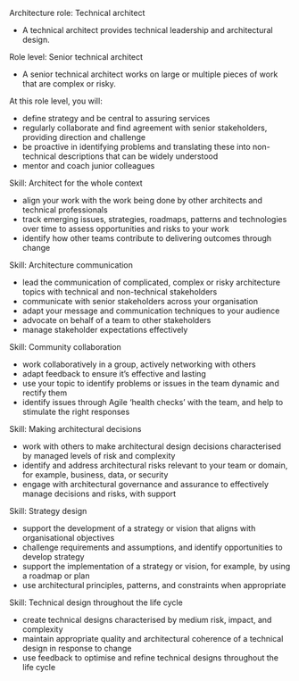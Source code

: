 Architecture role: Technical architect
- A technical architect provides technical leadership and architectural design.

Role level: Senior technical architect
- A senior technical architect works on large or multiple pieces of work that are complex or risky.

At this role level, you will:
- define strategy and be central to assuring services
- regularly collaborate and find agreement with senior stakeholders, providing direction and challenge
- be proactive in identifying problems and translating these into non-technical descriptions that can be widely understood
- mentor and coach junior colleagues

Skill: Architect for the whole context
- align your work with the work being done by other architects and technical professionals
- track emerging issues, strategies, roadmaps, patterns and technologies over time to assess opportunities and risks to your work
- identify how other teams contribute to delivering outcomes through change

Skill: Architecture communication
- lead the communication of complicated, complex or risky architecture topics with technical and non-technical stakeholders
- communicate with senior stakeholders across your organisation
- adapt your message and communication techniques to your audience
- advocate on behalf of a team to other stakeholders
- manage stakeholder expectations effectively

Skill: Community collaboration
- work collaboratively in a group, actively networking with others
- adapt feedback to ensure it’s effective and lasting
- use your topic to identify problems or issues in the team dynamic and rectify them
- identify issues through Agile ‘health checks’ with the team, and help to stimulate the right responses

Skill: Making architectural decisions
- work with others to make architectural design decisions characterised by managed levels of risk and complexity
- identify and address architectural risks relevant to your team or domain, for example, business, data, or security
- engage with architectural governance and assurance to effectively manage decisions and risks, with support

Skill: Strategy design
- support the development of a strategy or vision that aligns with organisational objectives
- challenge requirements and assumptions, and identify opportunities to develop strategy
- support the implementation of a strategy or vision, for example, by using a roadmap or plan
- use architectural principles, patterns, and constraints when appropriate

Skill: Technical design throughout the life cycle
- create technical designs characterised by medium risk, impact, and complexity
- maintain appropriate quality and architectural coherence of a technical design in response to change
- use feedback to optimise and refine technical designs throughout the life cycle